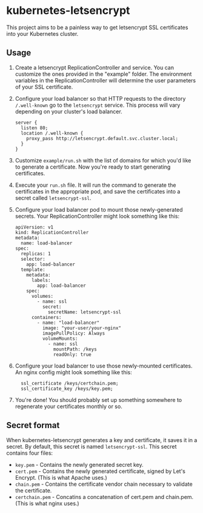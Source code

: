 # kubernetes-letsencrypt

This project aims to be a painless way to get letsencrypt SSL certificates into your Kubernetes cluster.

## Usage

1. Create a letsencrypt ReplicationController and service. You can customize the ones provided in the "example"
   folder. The environment variables in the ReplicationController will determine the user parameters of your SSL
   certificate.

1. Configure your load balancer so that HTTP requests to the directory `/.well-known` go to the `letsencrypt` service.
   This process will vary depending on your cluster's load balancer.

    ```
    server {
      listen 80;
      location /.well-known {
        proxy_pass http://letsencrypt.default.svc.cluster.local;
      }
    }
    ```
1. Customize `example/run.sh` with the list of domains for which you'd like to generate a certificate. Now you're
   ready to start generating certificates.

1. Execute your `run.sh` file. It will run the command to generate the certificates in the appropriate pod, and save
   the certificates into a secret called `letsencrypt-ssl`.

1. Configure your load balancer pod to mount those newly-generated secrets. Your ReplicationController might look
   something like this:

    ```
    apiVersion: v1
    kind: ReplicationController
    metadata:
      name: load-balancer
    spec:
      replicas: 1
      selector:
        app: load-balancer
      template:
        metadata:
          labels:
            app: load-balancer
        spec:
          volumes:
            - name: ssl
              secret:
                secretName: letsencrypt-ssl
          containers:
            - name: "load-balancer"
              image: "your-user/your-nginx"
              imagePullPolicy: Always
              volumeMounts:
                - name: ssl
                  mountPath: /keys
                  readOnly: true
    ```

1. Configure your load balancer to use those newly-mounted certificates. An nginx config might look something like
   this:

    ```
      ssl_certificate /keys/certchain.pem;
      ssl_certificate_key /keys/key.pem;
    ```

1. You're done! You should probably set up something somewhere to regenerate your certificates monthly or so.

## Secret format

When kubernetes-letsencrypt generates a key and certificate, it saves it in a secret. By default, this secret is named
`letsencrypt-ssl`. This secret contains four files:

  * `key.pem` - Contains the newly generated secret key.
  * `cert.pem` - Contains the newly generated certificate, signed by Let's Encrypt. (This is what Apache uses.)
  * `chain.pem` - Contains the certificate vendor chain necessary to validate the certificate.
  * `certchain.pem` - Concatins a concatenation of cert.pem and chain.pem. (This is what nginx uses.)
